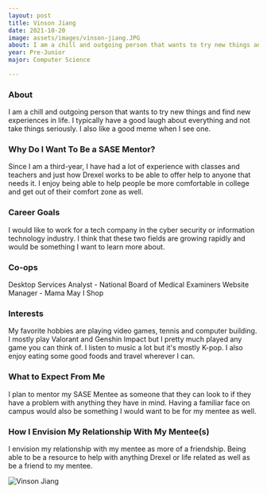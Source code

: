 ```yaml
---
layout: post
title: Vinson Jiang 
date: 2021-10-20
image: assets/images/vinson-jiang.JPG
about: I am a chill and outgoing person that wants to try new things and find new experiences in life. I typically have a good laugh about everything and not take things seriously. I also like a good meme when I see one.
year: Pre-Junior
major: Computer Science

---
```


### About

I am a chill and outgoing person that wants to try new things and find new experiences in life. I typically have a good laugh about everything and not take things seriously. I also like a good meme when I see one.

### Why Do I Want To Be a SASE Mentor?

Since I am a third-year, I have had a lot of experience with classes and teachers and just how Drexel works to be able to offer help to anyone that needs it. I enjoy being able to help people be more comfortable in college and get out of their comfort zone as well. 

### Career Goals

I would like to work for a tech company in the cyber security or information technology industry. I think that these two fields are growing rapidly and would be something I want to learn more about.

### Co-ops

Desktop Services Analyst - National Board of Medical Examiners
Website Manager - Mama May I Shop

### Interests

My favorite hobbies are playing video games, tennis and computer building. I mostly play Valorant and Genshin Impact but I pretty much played any game you can think of. I listen to music a lot but it's mostly K-pop. I also enjoy eating some good foods and travel wherever I can.

### What to Expect From Me

I plan to mentor my SASE Mentee as someone that they can look to if they have a problem with anything they have in mind. Having a familiar face on campus would also be something I would want to be for my mentee as well.

### How I Envision My Relationship With My Mentee(s) 

I envision my relationship with my mentee as more of a friendship. Being able to be a resource to help with anything Drexel or life related as well as be a friend to my mentee.

<div class="text-center my-5">
    <img src="https://sase-drexel.github.io/mentorship-2021/vinson-jiang.JPG" alt="Vinson Jiang" class="rounded post-img" />
</div>
